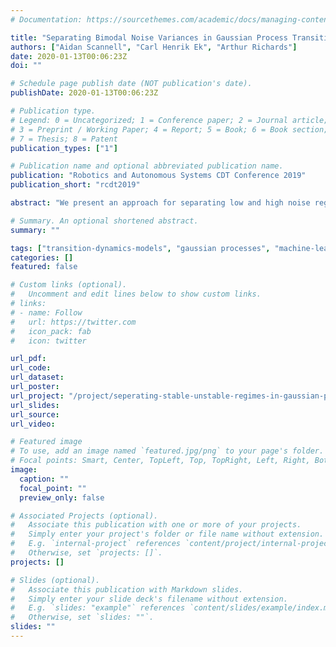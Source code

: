 ```yaml
---
# Documentation: https://sourcethemes.com/academic/docs/managing-content/

title: "Separating Bimodal Noise Variances in Gaussian Process Transition Dynamics Models"
authors: ["Aidan Scannell", "Carl Henrik Ek", "Arthur Richards"]
date: 2020-01-13T00:06:23Z
doi: ""

# Schedule page publish date (NOT publication's date).
publishDate: 2020-01-13T00:06:23Z

# Publication type.
# Legend: 0 = Uncategorized; 1 = Conference paper; 2 = Journal article;
# 3 = Preprint / Working Paper; 4 = Report; 5 = Book; 6 = Book section;
# 7 = Thesis; 8 = Patent
publication_types: ["1"]

# Publication name and optional abbreviated publication name.
publication: "Robotics and Autonomous Systems CDT Conference 2019"
publication_short: "rcdt2019"

abstract: "We present an approach for separating low and high noise regimes in Gaussian process transition dynamics models. We assume that our data is generated by two underlying process where the assignment of a data point to a process is governed by an implicit Riemannian manifold. As such, we are able to specify a prior distribution over this separation manifold, providing a mechanism for encoding our expert domain knowledge regarding the separation of the two regimes in input (state-action) space. It also explicitly quantifies the uncertainty in the location of the manifold. This model was developed for application to drone operations in self induced turbulence and seeks to improve the applicability of learnt dynamics models to environments that contain regimes that are subject to unmodelable stochastic effects."

# Summary. An optional shortened abstract.
summary: ""

tags: ["transition-dynamics-models", "gaussian processes", "machine-learning", "bayesian-inference", "approximate-inference", "variational-inference"]
categories: []
featured: false

# Custom links (optional).
#   Uncomment and edit lines below to show custom links.
# links:
# - name: Follow
#   url: https://twitter.com
#   icon_pack: fab
#   icon: twitter

url_pdf:
url_code:
url_dataset:
url_poster:
url_project: "/project/seperating-stable-unstable-regimes-in-gaussian-process-transition-dynamics-models/"
url_slides:
url_source:
url_video:

# Featured image
# To use, add an image named `featured.jpg/png` to your page's folder. 
# Focal points: Smart, Center, TopLeft, Top, TopRight, Left, Right, BottomLeft, Bottom, BottomRight.
image:
  caption: ""
  focal_point: ""
  preview_only: false

# Associated Projects (optional).
#   Associate this publication with one or more of your projects.
#   Simply enter your project's folder or file name without extension.
#   E.g. `internal-project` references `content/project/internal-project/index.md`.
#   Otherwise, set `projects: []`.
projects: []

# Slides (optional).
#   Associate this publication with Markdown slides.
#   Simply enter your slide deck's filename without extension.
#   E.g. `slides: "example"` references `content/slides/example/index.md`.
#   Otherwise, set `slides: ""`.
slides: ""
---
```

